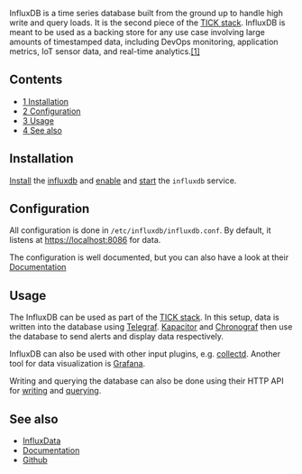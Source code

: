 InfluxDB is a time series database built from the ground up to handle high write and query loads. It is the second piece of the [TICK stack](/index.php?title=TICK_stack&action=edit&redlink=1 "TICK stack (page does not exist)"). InfluxDB is meant to be used as a backing store for any use case involving large amounts of timestamped data, including DevOps monitoring, application metrics, IoT sensor data, and real-time analytics.[[1]](https://docs.influxdata.com/influxdb/v1.2/)

## Contents

*   [1 Installation](#Installation)
*   [2 Configuration](#Configuration)
*   [3 Usage](#Usage)
*   [4 See also](#See_also)

## Installation

[Install](/index.php/Install "Install") the [influxdb](https://aur.archlinux.org/packages/influxdb/) and [enable](/index.php/Enable "Enable") and [start](/index.php/Start "Start") the `influxdb` service.

## Configuration

All configuration is done in `/etc/influxdb/influxdb.conf`. By default, it listens at [https://localhost:8086](https://localhost:8086) for data.

The configuration is well documented, but you can also have a look at their [Documentation](https://docs.influxdata.com/influxdb/latest/)

## Usage

The InfluxDB can be used as part of the [TICK stack](/index.php?title=TICK_stack&action=edit&redlink=1 "TICK stack (page does not exist)"). In this setup, data is written into the database using [Telegraf](/index.php/Telegraf "Telegraf"). [Kapacitor](/index.php?title=Kapacitor&action=edit&redlink=1 "Kapacitor (page does not exist)") and [Chronograf](/index.php?title=Chronograf&action=edit&redlink=1 "Chronograf (page does not exist)") then use the database to send alerts and display data respectively.

InfluxDB can also be used with other input plugins, e.g. [collectd](/index.php/Collectd "Collectd"). Another tool for data visualization is [Grafana](/index.php/Grafana "Grafana").

Writing and querying the database can also be done using their HTTP API for [writing](https://docs.influxdata.com/influxdb/latest/guides/writing_data/) and [querying](https://docs.influxdata.com/influxdb/latest/guides/querying_data/).

## See also

*   [InfluxData](https://www.influxdata.com/)
*   [Documentation](https://docs.influxdata.com/influxdb/latest/)
*   [Github](https://github.com/influxdata/influxdb/)